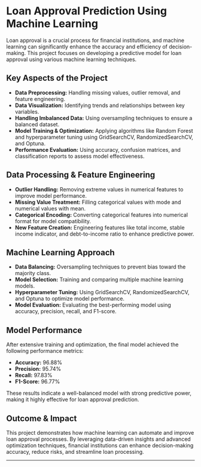 # **Loan Approval Prediction Using Machine Learning**  

Loan approval is a crucial process for financial institutions, and machine learning can significantly enhance the accuracy and efficiency of decision-making. This project focuses on developing a predictive model for loan approval using various machine learning techniques.  

## **Key Aspects of the Project**  
- **Data Preprocessing:** Handling missing values, outlier removal, and feature engineering.  
- **Data Visualization:** Identifying trends and relationships between key variables.  
- **Handling Imbalanced Data:** Using oversampling techniques to ensure a balanced dataset.  
- **Model Training & Optimization:** Applying algorithms like Random Forest and hyperparameter tuning using GridSearchCV, RandomizedSearchCV, and Optuna.  
- **Performance Evaluation:** Using accuracy, confusion matrices, and classification reports to assess model effectiveness.  

## **Data Processing & Feature Engineering**  
- **Outlier Handling:** Removing extreme values in numerical features to improve model performance.  
- **Missing Value Treatment:** Filling categorical values with mode and numerical values with mean.  
- **Categorical Encoding:** Converting categorical features into numerical format for model compatibility.  
- **New Feature Creation:** Engineering features like total income, stable income indicator, and debt-to-income ratio to enhance predictive power.  

## **Machine Learning Approach**  
- **Data Balancing:** Oversampling techniques to prevent bias toward the majority class.  
- **Model Selection:** Training and comparing multiple machine learning models.  
- **Hyperparameter Tuning:** Using GridSearchCV, RandomizedSearchCV, and Optuna to optimize model performance.  
- **Model Evaluation:** Evaluating the best-performing model using accuracy, precision, recall, and F1-score.  

## **Model Performance**  
After extensive training and optimization, the final model achieved the following performance metrics:  
- **Accuracy:** 96.88%  
- **Precision:** 95.74%  
- **Recall:** 97.83%  
- **F1-Score:** 96.77%  

These results indicate a well-balanced model with strong predictive power, making it highly effective for loan approval prediction.  

## **Outcome & Impact**  
This project demonstrates how machine learning can automate and improve loan approval processes. By leveraging data-driven insights and advanced optimization techniques, financial institutions can enhance decision-making accuracy, reduce risks, and streamline loan processing.  

---
